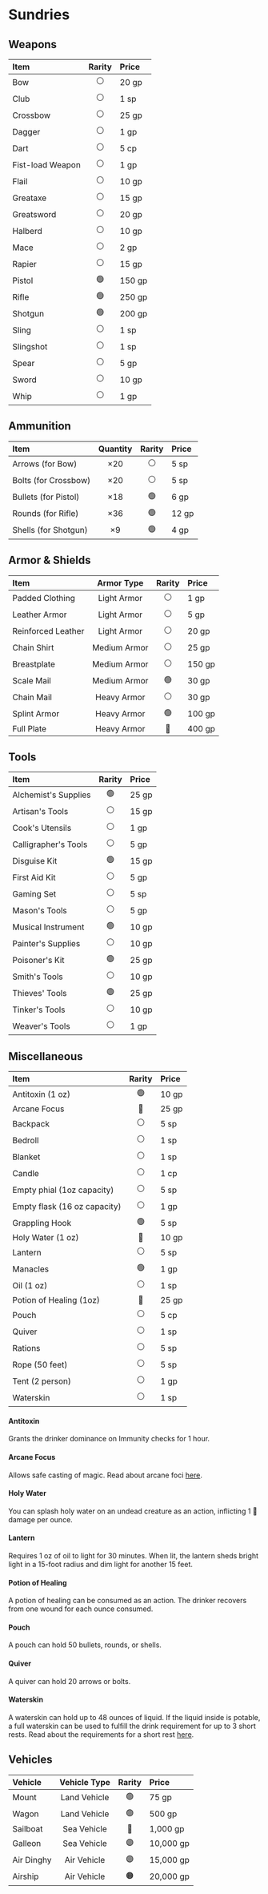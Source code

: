 # Sundries

## Weapons

| Item | Rarity | Price |
| :--- | :---: | :--- |
| Bow | ⚪ | 20 gp |
| Club | ⚪ | 1 sp |
| Crossbow | ⚪ | 25 gp |
| Dagger | ⚪ | 1 gp |
| Dart | ⚪ | 5 cp |
| Fist-load Weapon | ⚪ | 1 gp |
| Flail | ⚪ | 10 gp |
| Greataxe | ⚪ | 15 gp |
| Greatsword | ⚪ | 20 gp |
| Halberd | ⚪ | 10 gp |
| Mace | ⚪ | 2 gp |
| Rapier | ⚪ | 15 gp |
| Pistol | 🟢 | 150 gp |
| Rifle | 🟢 | 250 gp |
| Shotgun | 🟢 | 200 gp |
| Sling | ⚪ | 1 sp |
| Slingshot | ⚪ | 1 sp |
| Spear | ⚪ | 5 gp |
| Sword | ⚪ | 10 gp |
| Whip | ⚪ | 1 gp |

## Ammunition

| Item | Quantity | Rarity | Price |
| :--- | :---: | :---: | :--- |
| Arrows \(for Bow\) | ×20 | ⚪ | 5 sp |
| Bolts \(for Crossbow\) | ×20 | ⚪ | 5 sp |
| Bullets \(for Pistol\) | ×18 | 🟢 | 6 gp |
| Rounds \(for Rifle\) | ×36 | 🟢 | 12 gp |
| Shells \(for Shotgun\) | ×9 | 🟢 | 4 gp |

## Armor & Shields

| Item | Armor Type | Rarity | Price |
| :--- | :---: | :---: | :--- |
| Padded Clothing | Light Armor | ⚪ | 1 gp |
| Leather Armor | Light Armor | ⚪ | 5 gp |
| Reinforced Leather | Light Armor | ⚪ | 20 gp |
| Chain Shirt | Medium Armor | ⚪ | 25 gp |
| Breastplate | Medium Armor | ⚪ | 150 gp |
| Scale Mail | Medium Armor | 🟢 | 30 gp |
| Chain Mail | Heavy Armor | ⚪ | 30 gp |
| Splint Armor | Heavy Armor | 🟢 | 100 gp |
| Full Plate | Heavy Armor | 🔵 | 400 gp |

## Tools

| Item | Rarity | Price |
| :--- | :---: | :--- |
| Alchemist's Supplies | 🟢 | 25 gp |
| Artisan's Tools | ⚪ | 15 gp |
| Cook's Utensils | ⚪ | 1 gp |
| Calligrapher's Tools | ⚪ | 5 gp |
| Disguise Kit | 🟢 | 15 gp |
| First Aid Kit | ⚪ | 5 gp |
| Gaming Set | ⚪ | 5 sp |
| Mason's Tools | ⚪ | 5 gp |
| Musical Instrument | 🟢 | 10 gp |
| Painter's Supplies | ⚪ | 10 gp |
| Poisoner's Kit | 🟢 | 25 gp |
| Smith's Tools | ⚪ | 10 gp |
| Thieves' Tools | 🟢 | 25 gp |
| Tinker's Tools | ⚪ | 10 gp |
| Weaver's Tools | ⚪ | 1 gp |

## Miscellaneous

| Item | Rarity | Price |
| :--- | :---: | :--- |
| Antitoxin \(1 oz\) | 🟢 | 10 gp |
| Arcane Focus | 🔵 | 25 gp |
| Backpack | ⚪ | 5 sp |
| Bedroll | ⚪ | 1 sp |
| Blanket | ⚪ | 1 sp |
| Candle | ⚪ | 1 cp |
| Empty phial \(1oz capacity\) | ⚪ | 5 sp |
| Empty flask \(16 oz capacity\) | ⚪ | 1 gp |
| Grappling Hook | 🟢 | 5 sp |
| Holy Water \(1 oz\) | 🔵 | 10 gp |
| Lantern | ⚪ | 5 sp |
| Manacles | 🟢 | 1 gp |
| Oil \(1 oz\) | ⚪ | 1 sp |
| Potion of Healing \(1oz\) | 🔵 | 25 gp |
| Pouch | ⚪ | 5 cp |
| Quiver | ⚪ | 1 sp |
| Rations | ⚪ | 5 sp |
| Rope \(50 feet\) | ⚪ | 5 sp |
| Tent \(2 person\) | ⚪ | 1 gp |
| Waterskin | ⚪ | 1 sp |

#### Antitoxin

Grants the drinker dominance on Immunity checks for 1 hour.

#### Arcane Focus

Allows safe casting of magic. Read about arcane foci [here](../game-rules/mana-fighting-and-magic.md#arcane-focus).

#### Holy Water

You can splash holy water on an undead creature as an action, inflicting 1 🌟 damage per ounce.

#### Lantern

Requires 1 oz of oil to light for 30 minutes. When lit, the lantern sheds bright light in a 15-foot radius and dim light for another 15 feet.

#### Potion of Healing

A potion of healing can be consumed as an action. The drinker recovers from one wound for each ounce consumed.

#### Pouch

A pouch can hold 50 bullets, rounds, or shells.

#### Quiver

A quiver can hold 20 arrows or bolts.

#### Waterskin

A waterskin can hold up to 48 ounces of liquid. If the liquid inside is potable, a full waterskin can be used to fulfill the drink requirement for up to 3 short rests. Read about the requirements for a short rest [here](../game-rules/playing-the-game.md#short-rest).

## Vehicles

| Vehicle | Vehicle Type | Rarity | Price |
| :--- | :---: | :---: | :--- |
| Mount | Land Vehicle | 🟢 | 75 gp |
| Wagon | Land Vehicle | 🟢 | 500 gp |
| Sailboat | Sea Vehicle | 🔵 | 1,000 gp |
| Galleon | Sea Vehicle | 🟣 | 10,000 gp |
| Air Dinghy | Air Vehicle | 🟣 | 15,000 gp |
| Airship | Air Vehicle | 🟠 | 20,000 gp |



